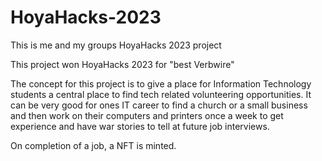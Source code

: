 # HoyaHacks-2023
This is me and my groups HoyaHacks 2023 project

This project won HoyaHacks 2023 for "best Verbwire"


The concept for this project is to give a place for Information Technology students a central place to find tech related volunteering opportunities. It can be very good for ones IT career to find a church or a small business and then work on their computers and printers once a week to get experience and have war stories to tell at future job interviews. 

On completion of a job, a NFT is minted. 
